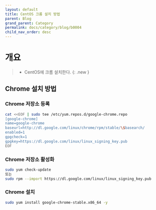 ```yaml
---
layout: default
title: CentOS 크롬 설치 방법
parent: Blog
grand_parent: Category
permalink: docs/category/blog/b0004
child_nav_order: desc
---
```


# 개요

> - CentOS에 크롬 설치한다.
{: .new }

## Chrome 설치 방법

### Chrome 저장소 등록
```bash
cat <<EOF | sudo tee /etc/yum.repos.d/google-chrome.repo
[google-chrome]
name=google-chrome
baseurl=http://dl.google.com/linux/chrome/rpm/stable/\$basearch/
enabled=1
gpgcheck=1
gpgkey=https://dl.google.com/linux/linux_signing_key.pub
EOF
```

### Chrome 저장소 활성화
```bash
sudo yum check-update
또는
sudo rpm --import https://dl.google.com/linux/linux_signing_key.pub
```

### Chrome 설치
```bash
sudo yum install google-chrome-stable.x86_64 -y
```
